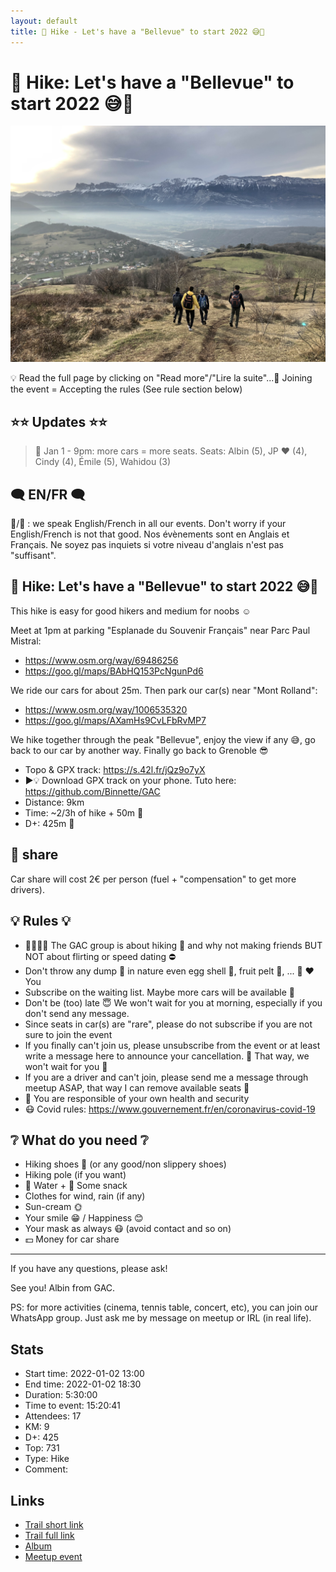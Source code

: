```yaml
---
layout: default
title: 🥾 Hike - Let's have a "Bellevue" to start 2022 😅🥳
---
```


# 🥾 Hike: Let's have a "Bellevue" to start 2022 😅🥳

![2022-01-02](../img/orig/2022-01-02.jpg)

💡 Read the full page by clicking on "Read more"/"Lire la suite"...💜
Joining the event = Accepting the rules (See rule section below)

##  ⭐⭐ Updates ⭐⭐ 
> 📅 Jan 1 - 9pm: more cars = more seats. Seats: Albin (5), JP ❤️ (4), Cindy (4), Émile (5), Wahidou (3)

##  🗨️ EN/FR 🗨️ 
🦅/🐓 : we speak English/French in all our events. Don't worry if your English/French is not that good. Nos évènements sont en Anglais et Français. Ne soyez pas inquiets si votre niveau d'anglais n'est pas "suffisant".

##  🥾 Hike: Let's have a "Bellevue" to start 2022 😅🥳 
This hike is easy for good hikers and medium for noobs ☺

Meet at 1pm at parking "Esplanade du Souvenir Français" near Parc Paul Mistral:
- https://www.osm.org/way/69486256
- https://goo.gl/maps/BAbHQ153PcNgunPd6

We ride our cars for about 25m. Then park our car(s) near "Mont Rolland":
- https://www.osm.org/way/1006535320
- https://goo.gl/maps/AXamHs9CvLFbRvMP7

We hike together through the peak "Bellevue", enjoy the view if any 😅, go back to our car by another way. Finally go back to Grenoble 😎

* Topo & GPX track: https://s.42l.fr/jQz9o7yX
* ▶💡 Download GPX track on your phone. Tuto here: https://github.com/Binnette/GAC
* Distance: 9km
* Time: ~2/3h of hike + 50m 🚗
* D+: 425m 🐌

##  🚗 share 
Car share will cost 2€ per person (fuel + "compensation" to get more drivers).

##  💡 Rules 💡 
- 🚶‍♀️🚶‍♂️ The GAC group is about hiking 🥾 and why not making friends BUT NOT about flirting or speed dating ⛔
- Don't throw any dump 🚮 in nature even egg shell 🥚, fruit pelt 🍌, ... 🌳 ❤️ You
- Subscribe on the waiting list. Maybe more cars will be available 🚗
- Don't be (too) late 😇 We won't wait for you at morning, especially if you don't send any message.
- Since seats in car(s) are "rare", please do not subscribe if you are not sure to join the event
- If you finally can't join us, please unsubscribe from the event or at least write a message here to announce your cancellation. 💜 That way, we won't wait for you 💜
- If you are a driver and can't join, please send me a message through meetup ASAP, that way I can remove available seats 🚗
- 💟 You are responsible of your own health and security
- 😷 Covid rules: https://www.gouvernement.fr/en/coronavirus-covid-19

##  ❔ What do you need ❔ 
- Hiking shoes 🥾 (or any good/non slippery shoes)
- Hiking pole (if you want)
- 🧃 Water + 🍫 Some snack
- Clothes for wind, rain (if any)
- Sun-cream 🌞
- Your smile 😁 / Happiness 😊
- Your mask as always 😷 (avoid contact and so on)
- 💵 Money for car share

-----------------------
If you have any questions, please ask!

See you! Albin from GAC.

PS: for more activities (cinema, tennis table, concert, etc), you can join our WhatsApp group. Just ask me by message on meetup or IRL (in real life).

## Stats

- Start time: 2022-01-02 13:00
- End time: 2022-01-02 18:30
- Duration: 5:30:00
- Time to event: 15:20:41
- Attendees: 17
- KM: 9
- D+: 425
- Top: 731
- Type: Hike
- Comment: 

## Links

- [Trail short link](https://s.42l.fr/jQz9o7yX)
- [Trail full link]()
- [Album](https://binnette.github.io/GacImg2022/2022-01-02-🥾-Hike-Lets-have-a-Bellevue-to-start-2022-😅🥳.html)
- [Meetup event](https://www.meetup.com/grenoble-adventure-club-english-french/events/282994993/)
